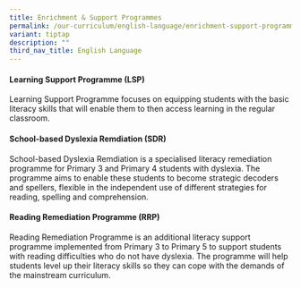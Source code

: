 ```yaml
---
title: Enrichment & Support Programmes
permalink: /our-curriculum/english-language/enrichment-support-programmes/
variant: tiptap
description: ""
third_nav_title: English Language
---
```

<h4><strong>Learning Support Programme (LSP)</strong></h4>
<p>Learning Support Programme focuses on equipping students with the basic
literacy skills that will enable them to then access learning in the regular
classroom.</p>
<h4><strong>School-based Dyslexia Remdiation (SDR)</strong></h4>
<p>School-based Dyslexia Remdiation is a specialised literacy remediation
programme for Primary 3 and Primary 4 students with dyslexia. The programme
aims to enable these students to become strategic decoders and spellers,
flexible in the independent use of different strategies for reading, spelling
and comprehension.</p>
<h4><strong>Reading Remediation Programme (RRP)</strong></h4>
<p>Reading Remediation Programme is an additional literacy support programme
implemented from Primary 3 to Primary 5 to support students with reading
difficulties who do&nbsp;not&nbsp;have dyslexia. The programme will&nbsp;help
students level up their literacy skills so they can cope with the demands
of the mainstream curriculum.&nbsp;
<br>
</p>